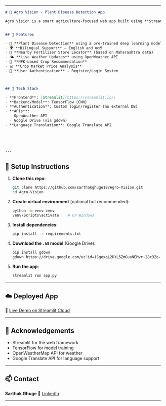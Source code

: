 

---

```markdown
# 🌿 Agro Vision - Plant Disease Detection App

Agro Vision is a smart agriculture-focused web app built using **Streamlit** and **Deep Learning**. It helps farmers identify plant diseases using leaf images and offers crop insights, weather updates, and nearby fertilizer store information — all in **English and Marathi**.


## 🚀 Features

- 🌱 **Plant Disease Detection** using a pre-trained deep learning model
- 🌍 **Bilingual Support** – English and मराठी
- 🛒 **Nearby Fertilizer Store Locator** (based on Maharashtra data)
- 🌤 **Live Weather Updates** using OpenWeather API
- 🌾 **NPK-based Crop Recommendation**
- 📊 **Crop Market Price Analysis**
- 🔐 **User Authentication** – Register/Login System



## 🧠 Tech Stack

- **Frontend**: [Streamlit](https://streamlit.io/)
- **Backend/Model**: TensorFlow (CNN)
- **Authentication**: Custom login/register (no external DB)
- **APIs**:
  - OpenWeather API
  - Google Drive (via gdown)
- **Language Translation**: Google Translate API





---
````
## 🔧 Setup Instructions

1. **Clone this repo**:
   ```bash
   git clone https://github.com/sarthakghuge18/Agro-Vision.git
   cd Agro-Vision


2. **Create virtual environment** (optional but recommended):

   ```bash
   python -m venv venv
   venv\Scripts\activate    # On Windows
   ```

3. **Install dependencies**:

   ```bash
   pip install -r requirements.txt
   ```

4. **Download the `.h5` model** (Google Drive):

   ```bash
   pip install gdown
   gdown https://drive.google.com/uc?id=1SgexqL2DYL5ZmGuaNEMvr-28c3Zo-aN3
   ```

5. **Run the app**:

   ```bash
   streamlit run app.py
   ```

---

## ☁️ Deployed App

🔗 [Live Demo on Streamlit Cloud](https://agro-vision.streamlit.app)

---

## 🙌 Acknowledgements

* Streamlit for the web framework
* TensorFlow for model training
* OpenWeatherMap API for weather
* Google Translate API for language support


---

## 📫 Contact

**Sarthak Ghuge**
🔗 [LinkedIn](https://www.linkedin.com/in/sarthakghuge18)

---

